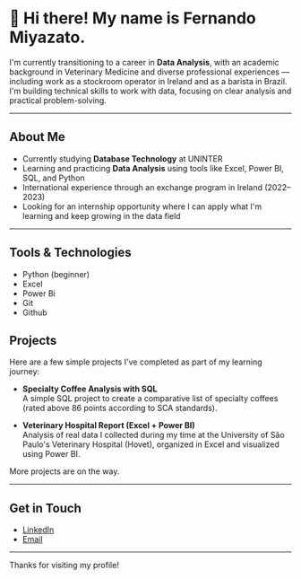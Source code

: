 # 👋 Hi there! My name is Fernando Miyazato.

I'm currently transitioning to a career in **Data Analysis**, with an academic background in Veterinary Medicine and diverse professional experiences — including work as a stockroom operator in Ireland and as a barista in Brazil.
I'm building technical skills to work with data, focusing on clear analysis and practical problem-solving.

---

## About Me

-  Currently studying **Database Technology** at UNINTER
-  Learning and practicing **Data Analysis** using tools like Excel, Power BI, SQL, and Python
-  International experience through an exchange program in Ireland (2022–2023)
-  Looking for an internship opportunity where I can apply what I'm learning and keep growing in the data field

---

## Tools & Technologies

- Python (beginner)
- Excel
- Power Bi
- Git
- Github

## Projects

Here are a few simple projects I've completed as part of my learning journey:

-  **Specialty Coffee Analysis with SQL**  
  A simple SQL project to create a comparative list of specialty coffees (rated above 86 points according to SCA standards).

-  **Veterinary Hospital Report (Excel + Power BI)**  
  Analysis of real data I collected during my time at the University of São Paulo's Veterinary Hospital (Hovet), organized in Excel and visualized using Power BI.

More projects are on the way.

---

## Get in Touch

- [LinkedIn](https://www.linkedin.com/in/fernandomiyazato)  
- [Email](mailto:mztofernando@gmail.com)

---

Thanks for visiting my profile!


<!---
fernandomzto/fernandomzto is a ✨ special ✨ repository because its `README.md` (this file) appears on your GitHub profile.
You can click the Preview link to take a look at your changes.
--->
